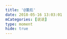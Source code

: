 ```yaml
---
title: '@董彪'
date: 2018-05-16 13:03:01
mCategories: [说说]
type: moment
hide: true
---
```


<div id="pics-20180516130301"></div>

<script>
var data = [
    {"link": "2018-05-16_000000.jpeg", "type": "shuoshuo"},
    {"link": "2018-05-16_000001.jpeg", "type": "shuoshuo"},
    {"link": "2018-05-16_000002.jpeg", "type": "shuoshuo"}
];
picsRender(data, "pics-20180516130301");
</script>
